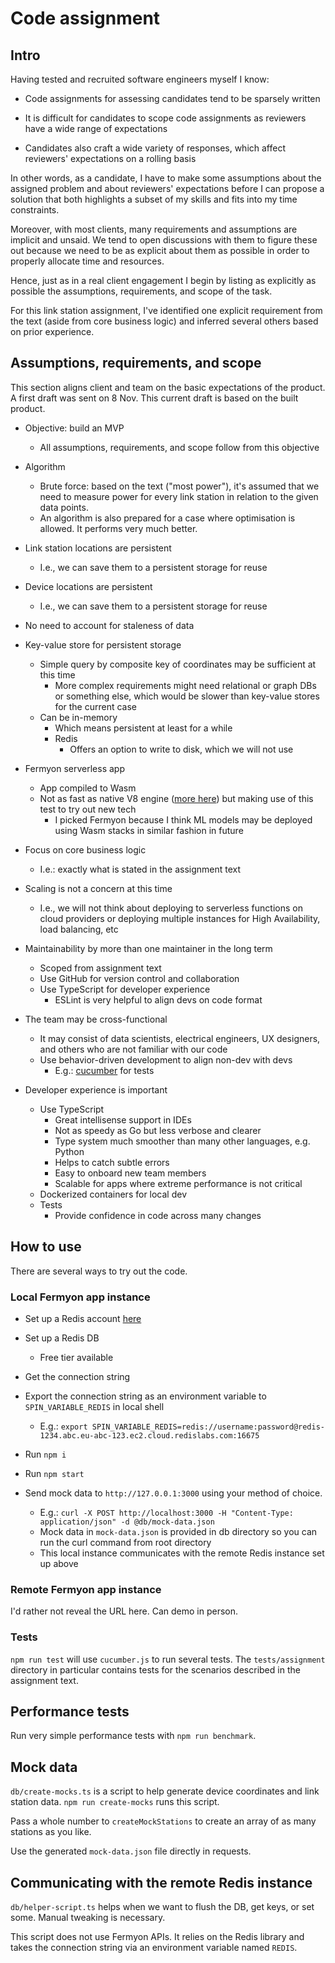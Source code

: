 # Code assignment

## Intro

Having tested and recruited software engineers myself I know:

- Code assignments for assessing candidates tend to be sparsely written

- It is difficult for candidates to scope code assignments as reviewers have a wide range of expectations

- Candidates also craft a wide variety of responses, which affect reviewers' expectations on a rolling basis

In other words, as a candidate, I have to make some assumptions about the assigned problem and about reviewers' expectations before I can propose a solution that both highlights a subset of my skills and fits into my time constraints.

Moreover, with most clients, many requirements and assumptions are implicit and unsaid. We tend to open discussions with them to figure these out because we need to be as explicit about them as possible in order to properly allocate time and resources.

Hence, just as in a real client engagement I begin by listing as explicitly as possible the assumptions, requirements, and scope of the task.

For this link station assignment, I've identified one explicit requirement from the text (aside from core business logic) and inferred several others based on prior experience.


## Assumptions, requirements, and scope

This section aligns client and team on the basic expectations of the product. A first draft was sent on 8 Nov. This current draft is based on the built product.

- Objective: build an MVP
  - All assumptions, requirements, and scope follow from this objective

- Algorithm
  - Brute force: based on the text ("most power"), it's assumed that we need to measure power for every link station in relation to the given data points.
  - An algorithm is also prepared for a case where optimisation is allowed. It performs very much better.

- Link station locations are persistent
  - I.e., we can save them to a persistent storage for reuse

- Device locations are persistent
  - I.e., we can save them to a persistent storage for reuse

- No need to account for staleness of data

- Key-value store for persistent storage
  - Simple query by composite key of coordinates may be sufficient at this time
    - More complex requirements might need relational or graph DBs or something else, which would be slower than key-value stores for the current case
  - Can be in-memory
    - Which means persistent at least for a while
    - Redis
      - Offers an option to write to disk, which we will not use

- Fermyon serverless app
  - App compiled to Wasm
  - Not as fast as native V8 engine ([more here](https://www.fermyon.com/blog/spin-js-sdk)) but making use of this test to try out new tech
    - I picked Fermyon because I think ML models may be deployed using Wasm stacks in similar fashion in future

- Focus on core business logic
  - I.e.: exactly what is stated in the assignment text

- Scaling is not a concern at this time
  - I.e., we will not think about deploying to serverless functions on cloud providers or deploying multiple instances for High Availability, load balancing, etc

- Maintainability by more than one maintainer in the long term
  - Scoped from assignment text
  - Use GitHub for version control and collaboration
  - Use TypeScript for developer experience
    - ESLint is very helpful to align devs on code format
  
- The team may be cross-functional
  - It may consist of data scientists, electrical engineers, UX designers, and others who are not familiar with our code
  - Use behavior-driven development to align non-dev with devs
    - E.g.: [cucumber](https://github.com/cucumber/cucumber-js) for tests

- Developer experience is important
  - Use TypeScript
      - Great intellisense support in IDEs
      - Not as speedy as Go but less verbose and clearer
      - Type system much smoother than many other languages, e.g. Python
      - Helps to catch subtle errors
      - Easy to onboard new team members
      - Scalable for apps where extreme performance is not critical
  - Dockerized containers for local dev
  - Tests
    - Provide confidence in code across many changes

## How to use

There are several ways to try out the code.

### Local Fermyon app instance

- Set up a Redis account [here](https://redis.io/)

- Set up a Redis DB
  - Free tier available

- Get the connection string

- Export the connection string as an environment variable to `SPIN_VARIABLE_REDIS` in local shell
  - E.g.: `export SPIN_VARIABLE_REDIS=redis://username:password@redis-1234.abc.eu-abc-123.ec2.cloud.redislabs.com:16675`

- Run `npm i`

- Run `npm start`

- Send mock data to `http://127.0.0.1:3000` using your method of choice.
  - E.g.: `curl -X POST http://localhost:3000 -H "Content-Type: application/json" -d @db/mock-data.json`
  - Mock data in `mock-data.json` is provided in db directory so you can run the curl command from root directory
  - This local instance communicates with the remote Redis instance set up above

### Remote Fermyon app instance  

I'd rather not reveal the URL here. Can demo in person.


### Tests

`npm run test` will use `cucumber.js` to run several tests. The `tests/assignment` directory in particular contains tests for the scenarios described in the assignment text.


## Performance tests

Run very simple performance tests with `npm run benchmark`.


## Mock data

`db/create-mocks.ts` is a script to help generate device coordinates and link station data. `npm run create-mocks` runs this script.

Pass a whole number to `createMockStations` to create an array of as many stations as you like.

Use the generated `mock-data.json` file directly in requests.


## Communicating with the remote Redis instance

`db/helper-script.ts` helps when we want to flush the DB, get keys, or set some. Manual tweaking is necessary.

This script does not use Fermyon APIs. It relies on the Redis library and takes the connection string via an environment variable named `REDIS`.

